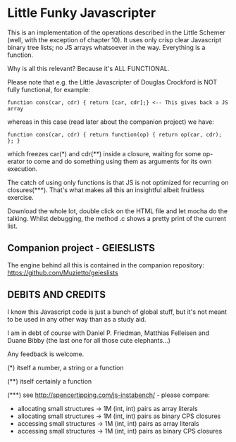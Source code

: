 Little Funky Javascripter
=========================
This is an implementation of the operations described in the Little Schemer (well, with the exception of chapter 10).
It uses only crisp clear Javascript binary tree lists; no JS arrays whatsoever in the way. Everything is a function.

Why is all this relevant? Because it's ALL FUNCTIONAL.

Please note that e.g. the Little Javascripter of Douglas Crockford is NOT fully functional, for example:

	function cons(car, cdr) { return [car, cdr];} <-- This gives back a JS array

whereas in this case (read later about the companion project) we have:

	function cons(car, cdr) { return function(op) { return op(car, cdr); }; }

which freezes car(*) and cdr(**) inside a closure,
waiting for some op-erator to come and do something using them as arguments for its own execution.

The catch of using only functions is that JS is not optimized for recurring on closures(***).
That's what makes all this an insightful albeit fruitless exercise.

Download the whole lot, double click on the HTML file and let mocha do the talking.
Whilst debugging, the method <cons>.c shows a pretty print of the current list.

Companion project - GEIESLISTS
------------------------------
The engine behind all this is contained in the companion repository: https://github.com/Muzietto/geieslists


DEBITS AND CREDITS
------------------
I know this Javascript code is just a bunch of global stuff, but it's not meant to be used in any other way than as a study aid.

I am in debt of course with Daniel P. Friedman, Matthias Felleisen and Duane Bibby 
(the last one for all those cute elephants...)


Any feedback is welcome.

(*) itself a number, a string or a function

(**) itself certainly a function

(***) see http://spencertipping.com/js-instabench/ - please compare:
  - allocating small structures -> 1M (int, int) pairs as array literals
  - allocating small structures -> 1M (int, int) pairs as binary CPS closures
  - accessing small structures -> 1M (int, int) pairs as array literals
  - accessing small structures -> 1M (int, int) pairs as binary CPS closures
